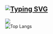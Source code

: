 [![Typing SVG](https://readme-typing-svg.herokuapp.com?color=%2336BCF7&lines=Backend+developer)](https://vk.com/id252494976)  
---
![](https://komarev.com/ghpvc/?username=sei4okei&label=Просмотры+профиля&color=blueviolet&style=flat-square)  
![Top Langs](https://github-readme-stats.vercel.app/api/top-langs/?username=sei4okei&layout=compact&theme=radical)  

